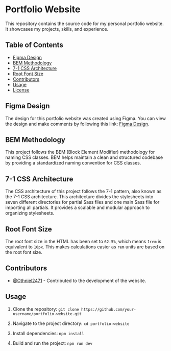# Portfolio Website

This repository contains the source code for my personal portfolio website. It showcases my projects, skills, and experience.

## Table of Contents

- [Figma Design](#figma-design)
- [BEM Methodology](#bem-methodology)
- [7-1 CSS Architecture](#7-1-css-architecture)
- [Root Font Size](#root-font-size)
- [Contributors](#contributors)
- [Usage](#usage)
- [License](#license)

## Figma Design

The design for this portfolio website was created using Figma. You can view the design and make comments by following this link: [Figma Design](<https://www.figma.com/file/8zCTL3SGyD1Eq1QcLcH2UN/Portfolio-Full-Website-design-(Community)?type=design&node-id=0-1&mode=design&t=BSW9W31u8TYu4Xkx-0>).

## BEM Methodology

This project follows the BEM (Block Element Modifier) methodology for naming CSS classes. BEM helps maintain a clean and structured codebase by providing a standardized naming convention for CSS classes.

## 7-1 CSS Architecture

The CSS architecture of this project follows the 7-1 pattern, also known as the 7-1 CSS architecture. This architecture divides the stylesheets into seven different directories for partial Sass files and one main Sass file for importing all partials. It provides a scalable and modular approach to organizing stylesheets.

## Root Font Size

The root font size in the HTML has been set to `62.5%`, which means `1rem` is equivalent to `10px`. This makes calculations easier as `rem` units are based on the root font size.

## Contributors

- [@Othniel2471](https://github.com/Othniel2471) - Contributed to the development of the website.

## Usage

1. Clone the repository:
   `git clone https://github.com/your-username/portfolio-website.git`

2. Navigate to the project directory:
   `cd portfolio-website`

3. Install dependencies:
   `npm install`

4. Build and run the project:
   `npm run dev`
